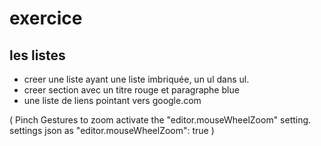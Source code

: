 # exercice

## les listes

- creer une liste ayant une liste imbriquée, un ul dans ul.
- creer section avec un titre rouge et paragraphe blue
- une liste de liens pointant vers google.com

( Pinch Gestures to zoom
activate the "editor.mouseWheelZoom" setting.
settings json as "editor.mouseWheelZoom": true
)
